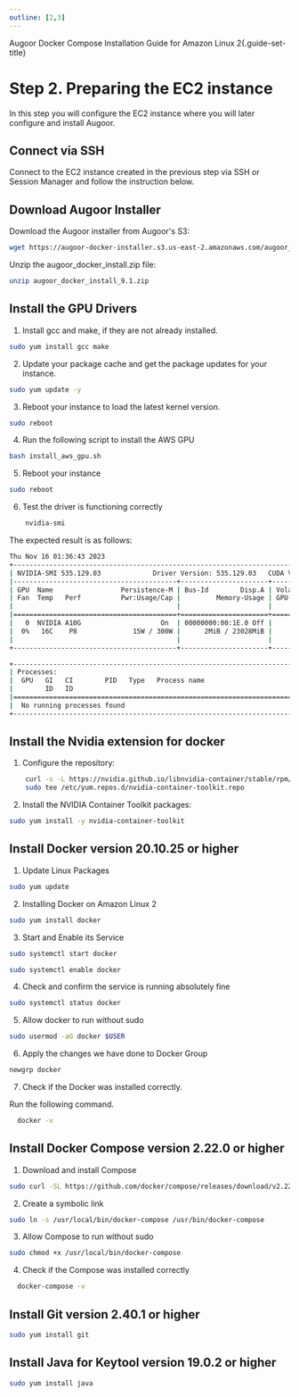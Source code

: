 ```yaml
---
outline: [2,3]
---
```

Augoor Docker Compose Installation Guide for Amazon Linux 2{.guide-set-title}

# Step 2. Preparing the EC2 instance
In this step you will configure the EC2 instance where you will later configure and install Augoor.

## Connect via SSH
Connect to the EC2 instance created in the previous step via SSH or Session Manager and follow the instruction below.

## Download Augoor Installer
Download the Augoor installer from Augoor's S3:
```bash
wget https://augoor-docker-installer.s3.us-east-2.amazonaws.com/augoor_docker_install_9.1.zip
```
Unzip the augoor_docker_install.zip file:
```bash
unzip augoor_docker_install_9.1.zip
```

## Install the GPU Drivers
  
1. Install gcc and make, if they are not already installed.
```bash
sudo yum install gcc make
```
2. Update your package cache and get the package updates for your instance.
```bash
sudo yum update -y
```
3. Reboot your instance to load the latest kernel version.
```bash
sudo reboot
```
4. Run the following script to install the AWS GPU
```bash
bash install_aws_gpu.sh
```
5. Reboot your instance
```bash
sudo reboot
```
6. Test the driver is functioning correctly
```bash
    nvidia-smi
```
The expected result is as follows:
```bash
Thu Nov 16 01:36:43 2023
+---------------------------------------------------------------------------------------+
| NVIDIA-SMI 535.129.03             Driver Version: 535.129.03   CUDA Version: 12.2     |
|-----------------------------------------+----------------------+----------------------+
| GPU  Name                 Persistence-M | Bus-Id        Disp.A | Volatile Uncorr. ECC |
| Fan  Temp   Perf          Pwr:Usage/Cap |         Memory-Usage | GPU-Util  Compute M. |
|                                         |                      |               MIG M. |
|=========================================+======================+======================|
|   0  NVIDIA A10G                    On  | 00000000:00:1E.0 Off |                    0 |
|  0%   16C    P8              15W / 300W |      2MiB / 23028MiB |      0%      Default |
|                                         |                      |                  N/A |
+-----------------------------------------+----------------------+----------------------+

+---------------------------------------------------------------------------------------+
| Processes:                                                                            |
|  GPU   GI   CI        PID   Type   Process name                            GPU Memory |
|        ID   ID                                                             Usage      |
|=======================================================================================|
|  No running processes found                                                           |
+---------------------------------------------------------------------------------------+

```

## Install the Nvidia extension for docker
1. Configure the repository:
```bash
    curl -s -L https://nvidia.github.io/libnvidia-container/stable/rpm/nvidia-container-toolkit.repo | \
    sudo tee /etc/yum.repos.d/nvidia-container-toolkit.repo
```

2. Install the NVIDIA Container Toolkit packages:
```bash
sudo yum install -y nvidia-container-toolkit
```


## Install Docker version 20.10.25 or higher
1. Update Linux Packages
```bash
sudo yum update
```

2. Installing Docker on Amazon Linux 2
```bash
sudo yum install docker
```

3. Start and Enable its Service
```bash
sudo systemctl start docker
```
```bash
sudo systemctl enable docker
```
4. Check and confirm the service is running absolutely fine
```bash
sudo systemctl status docker
```
5. Allow docker to run without sudo
```bash
sudo usermod -aG docker $USER
```
6. Apply the changes we have done to Docker Group
```bash
newgrp docker
```
7. Check if the Docker was installed correctly.

Run the following command.
```bash
  docker -v
```

## Install Docker Compose version 2.22.0 or higher

1. Download and install Compose
```bash
sudo curl -SL https://github.com/docker/compose/releases/download/v2.22.0/docker-compose-linux-x86_64 -o /usr/local/bin/docker-compose
```

2. Create a symbolic link
```bash
sudo ln -s /usr/local/bin/docker-compose /usr/bin/docker-compose
```

3. Allow Compose to run without sudo
```bash
sudo chmod +x /usr/local/bin/docker-compose
```

4. Check if the Compose was installed correctly
```bash
  docker-compose -v
```

## Install Git version 2.40.1 or higher
```bash
sudo yum install git
```

## Install Java for Keytool version 19.0.2 or higher
```bash
sudo yum install java
```
